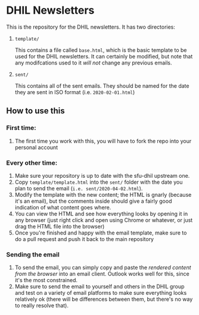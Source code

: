# DHIL Newsletters

This is the repository for the DHIL newsletters. It has two directories:

1. `template/`

    This contains a file called `base.html`, which is the basic template to be used for the DHIL newsletters. It can certainly be modified, but note that any modifcations used to it *will not* change any previous emails.

2. `sent/`

    This contains all of the sent emails. They should be named for the date they are sent in ISO format (i.e. `2020-02-01.html`)
    
    
    
## How to use this

### First time:

1. The first time you work with this, you will have to fork the repo into your personal account

### Every other time:

1. Make sure your repository is up to date with the sfu-dhil upstream one.
1. Copy `template/template.html` into the `sent/` folder with the date you plan to send the email (`i.e. sent/2020-04-02.html`).
1. Modify the template with the new content; the HTML is gnarly (because it's an email), but the comments inside should give a fairly good indication of what content goes where.
1. You can view the HTML and see how everything looks by opening it in any browser (just right click and open using Chrome or whatever, or just drag the HTML file into the browser)
1. Once you're finished and happy with the email template, make sure to do a pull request and push it back to the main repository


### Sending the email

1. To send the email, you can simply copy and paste the *rendered content from the browser* into an email client. Outlook works well for this, since it's the most constrained. 
1. Make sure to send the email to yourself and others in the DHIL group and test on a variety of email platforms to make sure everything looks relatively ok (there will be differences between them, but there's no way to really resolve that).
